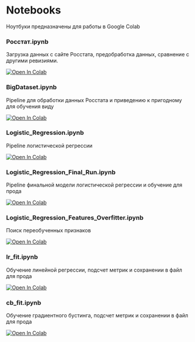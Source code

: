 # Notebooks

Ноутбуки предназначены для работы в Google Colab

### Росстат.ipynb

Загрузка данных с сайте Росстата, предобработка данных, сравнение с другими ревизиями.

[![Open In Colab](https://colab.research.google.com/assets/colab-badge.svg)](https://colab.research.google.com/github/goo-goo-goo-joob/CreditRisks/blob/master/notebooks/Росстат.ipynb)

### BigDataset.ipynb

Pipeline для обработки данных Росстата и приведению к пригодному для обучения виду

[![Open In Colab](https://colab.research.google.com/assets/colab-badge.svg)](https://colab.research.google.com/github/goo-goo-goo-joob/CreditRisks/blob/master/notebooks/BigDataset.ipynb)

### Logistic_Regression.ipynb

Pipeline логистической регрессии

[![Open In Colab](https://colab.research.google.com/assets/colab-badge.svg)](https://colab.research.google.com/github/goo-goo-goo-joob/CreditRisks/blob/master/notebooks/Logistic_Regression.ipynb)

### Logistic_Regression_Final_Run.ipynb

Pipeline финальной модели логистической регрессии и обучение для прода

[![Open In Colab](https://colab.research.google.com/assets/colab-badge.svg)](https://colab.research.google.com/github/goo-goo-goo-joob/CreditRisks/blob/master/notebooks/Logistic_Regression_Final_Run.ipynb)

### Logistic_Regression_Features_Overfitter.ipynb

Поиск переобученных признаков

[![Open In Colab](https://colab.research.google.com/assets/colab-badge.svg)](https://colab.research.google.com/github/goo-goo-goo-joob/CreditRisks/blob/master/notebooks/Logistic_Regression_Features_Overfitter.ipynb)

### lr_fit.ipynb

Обучение линейной регрессии, подсчет метрик и сохранении в файл для прода

[![Open In Colab](https://colab.research.google.com/assets/colab-badge.svg)](https://colab.research.google.com/github/goo-goo-goo-joob/CreditRisks/blob/master/notebooks/lr_fit.ipynb)

### cb_fit.ipynb

Обучение градиентного бустинга, подсчет метрик и сохранении в файл для прода

[![Open In Colab](https://colab.research.google.com/assets/colab-badge.svg)](https://colab.research.google.com/github/goo-goo-goo-joob/CreditRisks/blob/master/notebooks/cb_fit.ipynb)